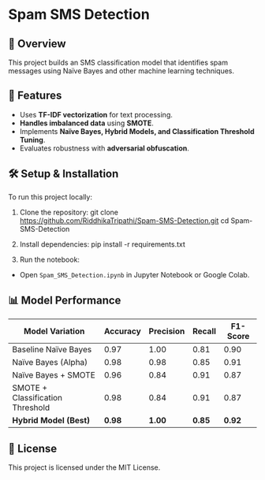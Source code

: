 # Spam SMS Detection

## 📌 Overview
This project builds an SMS classification model that identifies spam messages using Naïve Bayes and other machine learning techniques.

## 🚀 Features
- Uses **TF-IDF vectorization** for text processing.
- **Handles imbalanced data** using **SMOTE**.
- Implements **Naïve Bayes, Hybrid Models, and Classification Threshold Tuning**.
- Evaluates robustness with **adversarial obfuscation**.

## 🛠️ Setup & Installation
To run this project locally:

1. Clone the repository:
git clone https://github.com/RiddhikaTripathi/Spam-SMS-Detection.git cd Spam-SMS-Detection

2. Install dependencies:
pip install -r requirements.txt


3. Run the notebook:
- Open `Spam_SMS_Detection.ipynb` in Jupyter Notebook or Google Colab.

## 📊 Model Performance
| Model Variation | Accuracy | Precision | Recall | F1-Score |
|---------------|---------|----------|--------|---------|
| Baseline Naïve Bayes | 0.97 | 1.00 | 0.81 | 0.90 |
| Naïve Bayes (Alpha) | 0.98 | 0.98 | 0.85 | 0.91 |
| Naïve Bayes + SMOTE | 0.96 | 0.84 | 0.91 | 0.87 |
| SMOTE + Classification Threshold | 0.98 | 0.84 | 0.91 | 0.87 |
| **Hybrid Model (Best)** | **0.98** | **1.00** | **0.85** | **0.92** |

## 📄 License
This project is licensed under the MIT License.

